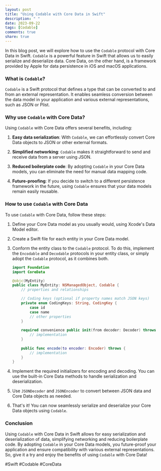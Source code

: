 ```yaml
---
layout: post
title: "Using Codable with Core Data in Swift"
description: " "
date: 2023-09-22
tags: [Codable]
comments: true
share: true
---
```


In this blog post, we will explore how to use the `Codable` protocol with Core Data in Swift. `Codable` is a powerful feature in Swift that allows us to easily serialize and deserialize data. Core Data, on the other hand, is a framework provided by Apple for data persistence in iOS and macOS applications.

### What is `Codable`?

`Codable` is a Swift protocol that defines a type that can be converted to and from an external representation. It enables seamless conversion between the data model in your application and various external representations, such as JSON or Plist.

### Why use `Codable` with Core Data?

Using `Codable` with Core Data offers several benefits, including:

1. **Easy data serialization**: With `Codable`, we can effortlessly convert Core Data objects to JSON or other external formats.

2. **Simplified networking**: `Codable` makes it straightforward to send and receive data from a server using JSON.

3. **Reduced boilerplate code**: By adopting `Codable` in your Core Data models, you can eliminate the need for manual data mapping code.

4. **Future-proofing**: If you decide to switch to a different persistence framework in the future, using `Codable` ensures that your data models remain easily reusable.

### How to use `Codable` with Core Data

To use `Codable` with Core Data, follow these steps:

1. Define your Core Data model as you usually would, using Xcode's Data Model editor.

2. Create a Swift file for each entity in your Core Data model.

3. Conform the entity class to the `Codable` protocol. To do this, implement the `Encodable` and `Decodable` protocols in your entity class, or simply adopt the `Codable` protocol, as it combines both.

   ```swift
   import Foundation
   import CoreData

   @objc(MyEntity)
   public class MyEntity: NSManagedObject, Codable {
       // properties and relationships
   
       // Coding keys (optional if property names match JSON keys)
       private enum CodingKeys: String, CodingKey {
           case id
           case name
           // other properties
       }
       
       required convenience public init(from decoder: Decoder) throws {
           // implementation
       }
       
       public func encode(to encoder: Encoder) throws {
           // implementation
       }
   }
   ```

4. Implement the required initializers for encoding and decoding. You can use the built-in Core Data methods to handle serialization and deserialization.

5. Use `JSONDecoder` and `JSONEncoder` to convert between JSON data and Core Data objects as needed.

6. That's it! You can now seamlessly serialize and deserialize your Core Data objects using `Codable`.

### Conclusion

Using `Codable` with Core Data in Swift allows for easy serialization and deserialization of data, simplifying networking and reducing boilerplate code. By adopting `Codable` in your Core Data models, you future-proof your application and ensure compatibility with various external representations. So, give it a try and enjoy the benefits of using `Codable` with Core Data!

#Swift #Codable #CoreData
